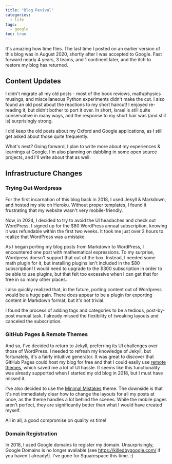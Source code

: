 ```yaml
---
title: "Blog Revival"
categories:
  - life
tags:
  - google
toc: true
---
```


It's amazing how time flies. The last time I posted on an earlier version of this blog was in August 2020, shortly after I was accepted to Google. Fast forward nearly 4 years, 3 teams, and 1 continent later, and the itch to restore my blog has returned.

## Content Updates

I didn't migrate all my old posts - most of the book reviews, math/physics musings, and miscellaneous Python experiments didn't make the cut. I also found an old post about the reactions to my short haircut! I enjoyed re-reading it, but didn't bother to port it over. In short, Israel is still quite conservative in many ways, and the response to my short hair was (and still is) surprisingly strong.

I did keep the old posts about my Oxford and Google applications, as I still get asked about those quite frequently.

What's next? Going forward, I plan to write more about my experiences & learnings at Google. I'm also planning on dabbling in some open source projects, and I'll write about that as well.

## Infrastructure Changes

### ~~Trying Out Wordpress~~

For the first incarnation of this blog back in 2018, I used Jekyll & Markdown, and hosted my site on Heroku. Without proper templates, I found it frustrating that my website wasn't very mobile-friendly. 

Now, in 2024, I decided to try to avoid the UI headaches and check out WordPress. I signed up for the $80 WordPress annual subscription, knowing it was refundable within the first two weeks. It took me just over 2 hours to realize that WordPress was a mistake.

As I began porting my blog posts from Markdown to WordPress, I encountered one post with mathematical expressions. To my surprise, Wordpress doesn't support that out of the box. Instead, I needed some math plugin for it, but installing plugins isn't included in the $80 subscription! I would need to upgrade to the $300 subscription in order to be able to use plugins, but that felt too excessive when I can get that for free in so many other places. 

I also quickly realized that, in the future, porting content out of Wordpress would be a huge pain. There does appear to be a plugin for exporting content in Markdown format, but it's not trivial.

I found the process of adding tags and categories to be a tedious, post-by-post manual task. I already missed the flexibility of tweaking layouts and canceled the subscription.

### GitHub Pages & Remote Themes

And so, I've decided to return to Jekyll, preferring its UI challenges over those of WordPress. I needed to refresh my knowledge of Jekyll, but fortunately, it's a fairly intuitive generator. It was great to discover that GitHub Pages could host my blog for free and that I could easily use [remote themes](https://talk.jekyllrb.com/t/github-pages-use-of-remote-theme/1737), which saved me a lot of UI hassle. It seems like this functionality was already supported when I started my old blog in 2018, but I must have missed it.

I've also decided to use the [Minimal Mistakes](https://mmistakes.github.io/minimal-mistakes/) theme. The downside is that it's not immediately clear how to change the layouts for all my posts at once, as the theme handles a lot behind the scenes. While the mobile pages aren't perfect, they are significantly better than what I would have created myself.

All in all, a good compromise on quality vs time!

### Domain Registration

In 2018, I used Google domains to register my domain. Unsurprisingly, Google Domains is no longer available (see https://killedbygoogle.com/ if you haven't already!). I've gone for Squarespace this time. :)

